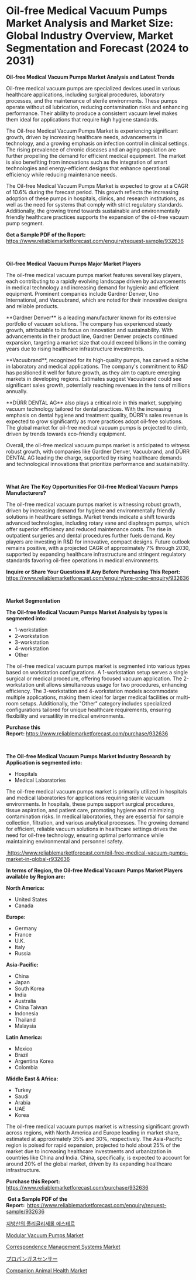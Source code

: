 <p><h1>Oil-free Medical Vacuum Pumps Market Analysis and Market Size: Global Industry Overview, Market Segmentation and Forecast (2024 to 2031)</h1></p><p><strong>Oil-free Medical Vacuum Pumps Market Analysis and Latest Trends</strong></p>
<p><p>Oil-free medical vacuum pumps are specialized devices used in various healthcare applications, including surgical procedures, laboratory processes, and the maintenance of sterile environments. These pumps operate without oil lubrication, reducing contamination risks and enhancing performance. Their ability to produce a consistent vacuum level makes them ideal for applications that require high hygiene standards.</p><p>The Oil-free Medical Vacuum Pumps Market is experiencing significant growth, driven by increasing healthcare needs, advancements in technology, and a growing emphasis on infection control in clinical settings. The rising prevalence of chronic diseases and an aging population are further propelling the demand for efficient medical equipment. The market is also benefiting from innovations such as the integration of smart technologies and energy-efficient designs that enhance operational efficiency while reducing maintenance needs.</p><p>The Oil-free Medical Vacuum Pumps Market is expected to grow at a CAGR of 10.6% during the forecast period. This growth reflects the increasing adoption of these pumps in hospitals, clinics, and research institutions, as well as the need for systems that comply with strict regulatory standards. Additionally, the growing trend towards sustainable and environmentally friendly healthcare practices supports the expansion of the oil-free vacuum pump segment.</p></p>
<p><strong>Get a Sample PDF of the Report:&nbsp;</strong> <a href="https://www.reliablemarketforecast.com/enquiry/request-sample/932636?utm_campaign=1102&utm_medium=2&utm_source=Github&utm_content=ia&utm_term=03122024&utm_id=oil-free-medical-vacuum-pumps">https://www.reliablemarketforecast.com/enquiry/request-sample/932636</a></p>
<p>&nbsp;</p>
<p><strong>Oil-free Medical Vacuum Pumps Major Market Players</strong></p>
<p><p>The oil-free medical vacuum pumps market features several key players, each contributing to a rapidly evolving landscape driven by advancements in medical technology and increasing demand for hygienic and efficient equipment. Prominent companies include Gardner Denver, Uno International, and Vacuubrand, which are noted for their innovative designs and reliable products.</p><p>**Gardner Denver** is a leading manufacturer known for its extensive portfolio of vacuum solutions. The company has experienced steady growth, attributable to its focus on innovation and sustainability. With advancements in their product line, Gardner Denver projects continued expansion, targeting a market size that could exceed billions in the coming years due to rising healthcare infrastructure investments.</p><p>**Vacuubrand**, recognized for its high-quality pumps, has carved a niche in laboratory and medical applications. The company's commitment to R&D has positioned it well for future growth, as they aim to capture emerging markets in developing regions. Estimates suggest Vacuubrand could see significant sales growth, potentially reaching revenues in the tens of millions annually.</p><p>**DÜRR DENTAL AG** also plays a critical role in this market, supplying vacuum technology tailored for dental practices. With the increasing emphasis on dental hygiene and treatment quality, DÜRR's sales revenue is expected to grow significantly as more practices adopt oil-free solutions. The global market for oil-free medical vacuum pumps is projected to climb, driven by trends towards eco-friendly equipment. </p><p>Overall, the oil-free medical vacuum pumps market is anticipated to witness robust growth, with companies like Gardner Denver, Vacuubrand, and DÜRR DENTAL AG leading the charge, supported by rising healthcare demands and technological innovations that prioritize performance and sustainability.</p></p>
<p>&nbsp;</p>
<p><strong>What Are The Key Opportunities For Oil-free Medical Vacuum Pumps Manufacturers?</strong></p>
<p><p>The oil-free medical vacuum pumps market is witnessing robust growth, driven by increasing demand for hygiene and environmentally friendly solutions in healthcare settings. Market trends indicate a shift towards advanced technologies, including rotary vane and diaphragm pumps, which offer superior efficiency and reduced maintenance costs. The rise in outpatient surgeries and dental procedures further fuels demand. Key players are investing in R&D for innovative, compact designs. Future outlook remains positive, with a projected CAGR of approximately 7% through 2030, supported by expanding healthcare infrastructure and stringent regulatory standards favoring oil-free operations in medical environments.</p></p>
<p><strong>Inquire or Share Your Questions If Any Before Purchasing This Report:</strong> <a href="https://www.reliablemarketforecast.com/enquiry/pre-order-enquiry/932636?utm_campaign=1102&utm_medium=2&utm_source=Github&utm_content=ia&utm_term=03122024&utm_id=oil-free-medical-vacuum-pumps">https://www.reliablemarketforecast.com/enquiry/pre-order-enquiry/932636</a></p>
<p>&nbsp;</p>
<p><strong>Market Segmentation</strong></p>
<p><strong>The Oil-free Medical Vacuum Pumps Market Analysis by types is segmented into:</strong></p>
<p><ul><li>1-workstation</li><li>2-workstation</li><li>3-workstation</li><li>4-workstation</li><li>Other</li></ul></p>
<p><p>The oil-free medical vacuum pumps market is segmented into various types based on workstation configurations. A 1-workstation setup serves a single surgical or medical procedure, offering focused vacuum application. The 2-workstation unit allows simultaneous usage for two procedures, enhancing efficiency. The 3-workstation and 4-workstation models accommodate multiple applications, making them ideal for larger medical facilities or multi-room setups. Additionally, the "Other" category includes specialized configurations tailored for unique healthcare requirements, ensuring flexibility and versatility in medical environments.</p></p>
<p><strong>Purchase this Report:&nbsp;</strong><a href="https://www.reliablemarketforecast.com/purchase/932636?utm_campaign=1102&utm_medium=2&utm_source=Github&utm_content=ia&utm_term=03122024&utm_id=oil-free-medical-vacuum-pumps">https://www.reliablemarketforecast.com/purchase/932636</a></p>
<p>&nbsp;</p>
<p><strong>The Oil-free Medical Vacuum Pumps Market Industry Research by Application is segmented into:</strong></p>
<p><ul><li>Hospitals</li><li>Medical Laboratories</li></ul></p>
<p><p>The oil-free medical vacuum pumps market is primarily utilized in hospitals and medical laboratories for applications requiring sterile vacuum environments. In hospitals, these pumps support surgical procedures, tissue aspiration, and patient care, promoting hygiene and minimizing contamination risks. In medical laboratories, they are essential for sample collection, filtration, and various analytical processes. The growing demand for efficient, reliable vacuum solutions in healthcare settings drives the need for oil-free technology, ensuring optimal performance while maintaining environmental and personnel safety.</p></p>
<p><a href="https://www.reliablemarketforecast.com/oil-free-medical-vacuum-pumps-market-in-global-r932636?utm_campaign=1102&utm_medium=2&utm_source=Github&utm_content=ia&utm_term=03122024&utm_id=oil-free-medical-vacuum-pumps">&nbsp;https://www.reliablemarketforecast.com/oil-free-medical-vacuum-pumps-market-in-global-r932636</a></p>
<p><strong>In terms of Region, the Oil-free Medical Vacuum Pumps Market Players available by Region are:</strong></p>
<p>
    <p> <strong> North America: </strong>
        <ul>
            <li>United States</li>
            <li>Canada</li>
        </ul>
        </p> 
    <p> <strong> Europe: </strong>
        <ul>
            <li>Germany</li>
            <li>France</li>
            <li>U.K.</li>
            <li>Italy</li>
            <li>Russia</li>
        </ul>
        </p> 
    <p> <strong> Asia-Pacific: </strong>
        <ul>
            <li>China</li>
            <li>Japan</li>
            <li>South Korea</li>
            <li>India</li>
            <li>Australia</li>
            <li>China Taiwan</li>
            <li>Indonesia</li>
            <li>Thailand</li>
            <li>Malaysia</li>
        </ul>
        </p> 
    <p> <strong> Latin America: </strong>
        <ul>
            <li>Mexico</li>
            <li>Brazil</li>
            <li>Argentina Korea</li>
            <li>Colombia</li>
        </ul>
        </p> 
    <p> <strong> Middle East & Africa: </strong>
        <ul>
            <li>Turkey</li>
            <li>Saudi</li>
            <li>Arabia</li>
            <li>UAE</li>
            <li>Korea</li>
        </ul>
    </p>
    </p>
<p><p>The oil-free medical vacuum pumps market is witnessing significant growth across regions, with North America and Europe leading in market share, estimated at approximately 35% and 30%, respectively. The Asia-Pacific region is poised for rapid expansion, projected to hold about 25% of the market due to increasing healthcare investments and urbanization in countries like China and India. China, specifically, is expected to account for around 20% of the global market, driven by its expanding healthcare infrastructure.</p></p>
<p><strong>Purchase this Report: </strong><a href="https://www.reliablemarketforecast.com/purchase/932636?utm_campaign=1102&utm_medium=2&utm_source=Github&utm_content=ia&utm_term=03122024&utm_id=oil-free-medical-vacuum-pumps">https://www.reliablemarketforecast.com/purchase/932636</a></p>
<p>&nbsp;<strong>Get a Sample PDF of the Report:&nbsp;&nbsp;</strong><a href="https://www.reliablemarketforecast.com/enquiry/request-sample/932636?utm_campaign=1102&utm_medium=2&utm_source=Github&utm_content=ia&utm_term=03122024&utm_id=oil-free-medical-vacuum-pumps">https://www.reliablemarketforecast.com/enquiry/request-sample/932636</a></p>
<p><strong></strong></p>
<p><p><a href="https://github.com/laholand/Market-Research-Report-List-6/blob/main/373077426845.md?utm_campaign=1102&utm_medium=2&utm_source=Github&utm_content=ia&utm_term=03122024&utm_id=oil-free-medical-vacuum-pumps">지방산의 폴리글리세롤 에스테르</a></p><p><a href="https://github.com/vimar16th/Market-Research-Report-List-7/blob/main/modular-vacuum-pumps-market.md?utm_campaign=1102&utm_medium=2&utm_source=Github&utm_content=ia&utm_term=03122024&utm_id=oil-free-medical-vacuum-pumps">Modular Vacuum Pumps Market</a></p><p><a href="https://issuu.com/reportprime-2/docs/correspondence-management-systems-market-size-2030?utm_campaign=1102&utm_medium=2&utm_source=Github&utm_content=ia&utm_term=03122024&utm_id=oil-free-medical-vacuum-pumps">Correspondence Management Systems Market</a></p><p><a href="https://github.com/mohamedbakry57/Market-Research-Report-List-6/blob/main/131585326522.md?utm_campaign=1102&utm_medium=2&utm_source=Github&utm_content=ia&utm_term=03122024&utm_id=oil-free-medical-vacuum-pumps">プロパンガスセンサー</a></p><p><a href="https://www.linkedin.com/pulse/companion-animal-health-market-size-analysis-2024-2031-deployment-ocbhe?utm_campaign=1102&utm_medium=2&utm_source=Github&utm_content=ia&utm_term=03122024&utm_id=oil-free-medical-vacuum-pumps">Companion Animal Health Market</a></p></p>